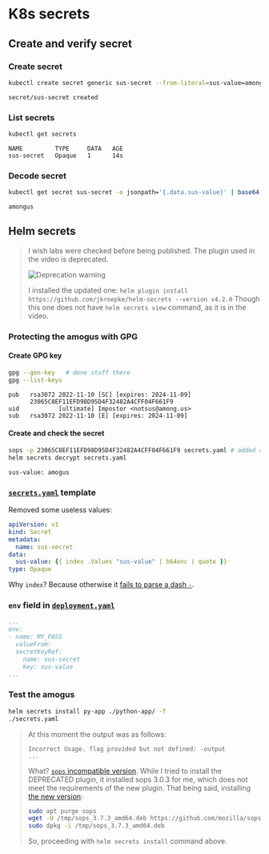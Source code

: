 # K8s secrets

## Create and verify secret

### Create secret

```sh
kubectl create secret generic sus-secret --from-literal=sus-value=amongus
```

```text
secret/sus-secret created
```

### List secrets

```sh
kubectl get secrets
```

```text
NAME         TYPE     DATA   AGE
sus-secret   Opaque   1      14s
```

### Decode secret

```sh
kubectl get secret sus-secret -o jsonpath='{.data.sus-value}' | base64 --decode
```

```text
amongus
```

## Helm secrets

> I wish labs were checked before being published. The plugin used in the video is deprecated.
>
> ![Deprecation warning](https://user-images.githubusercontent.com/29694249/201115685-d85110b5-6a92-45bd-b067-365640c68ef6.png)
>
> I installed the updated one: `helm plugin install https://github.com/jkroepke/helm-secrets --version v4.2.0`
> Though this one does not have `helm secrets view` command, as it is in the video.

### Protecting the amogus with GPG

#### Create GPG key

```sh
gpg --gen-key   # done stuff there
gpg --list-keys
```

```text
pub   rsa3072 2022-11-10 [SC] [expires: 2024-11-09]
      23065C8EF11EFD98D95D4F32482A4CFF04F661F9
uid           [ultimate] Impostor <notsus@among.us>
sub   rsa3072 2022-11-10 [E] [expires: 2024-11-09]
```

#### Create and check the secret

```sh
sops -p 23065C8EF11EFD98D95D4F32482A4CFF04F661F9 secrets.yaml # added amogus
helm secrets decrypt secrets.yaml
```

```text
sus-value: amogus
```

### [`secrets.yaml`](./helm/python-app/templates/secrets.yaml) template

Removed some useless values:

```yaml
apiVersion: v1
kind: Secret
metadata:
  name: sus-secret
data:
  sus-value: {{ index .Values "sus-value" | b64enc | quote }}
type: Opaque
```

Why `index`? Because otherwise it [fails to parse a dash `-`](https://github.com/helm/helm/issues/2192).

### `env` field in [`deployment.yaml`](./helm/python-app/templates/deployment.yaml)

```yaml
...
env:
- name: MY_PASS
  valueFrom:
  secretKeyRef:
    name: sus-secret
    key: sus-value
...
```

### Test the amogus

```sh
helm secrets install py-app ./python-app/ -f
./secrets.yaml
```

> At this moment the output was as follows:
>
>  ```text
> Incorrect Usage. flag provided but not defined: -output
> ...
> ```
>
> What? [`sops` incompatible version](https://github.com/jkroepke/helm-secrets/issues/125). While I tried to install the DEPRECATED plugin, it installed sops 3.0.3 for me, which does not meet the requirements of the new plugin. That being said, installing [the new version](https://github.com/mozilla/sops/releases/latest):
>
> ```sh
> sudo apt purge sops
> wget -O /tmp/sops_3.7.3_amd64.deb https://github.com/mozilla/sops/releases/download/v3.7.3/sops_3.7.3_amd64.deb
> sudo dpkg -i /tmp/sops_3.7.3_amd64.deb
> ```
>
> So, proceeding with `helm secrets install` command above.

